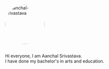 <img style="width:8rem;border-radius:100%;height:8rem;object-fit:cover;margin-bottom:1rem;" src='/images/aanchal-1.jpg' alt='aanchal-srivastava' >

Hi everyone, I am Aanchal Srivastava.<br/>I have done my bachelor's in arts and education.
